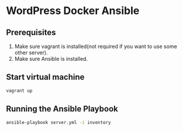 # WordPress Docker Ansible

## Prerequisites

1. Make sure vagrant is installed(not required if you want to use some other server).
2. Make sure Ansible is installed.

## Start virtual machine

```bash
vagrant up
```

## Running the Ansible Playbook

```bash
ansible-playbook server.yml -i inventory
```
